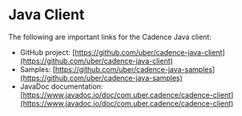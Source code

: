 # Java Client

The following are important links for the Cadence Java client:

- GitHub project: [https://github.com/uber/cadence-java-client](https://github.com/uber/cadence-java-client)
- Samples: [https://github.com/uber/cadence-java-samples](https://github.com/uber/cadence-java-samples)
- JavaDoc documentation: [https://www.javadoc.io/doc/com.uber.cadence/cadence-client](https://www.javadoc.io/doc/com.uber.cadence/cadence-client)

